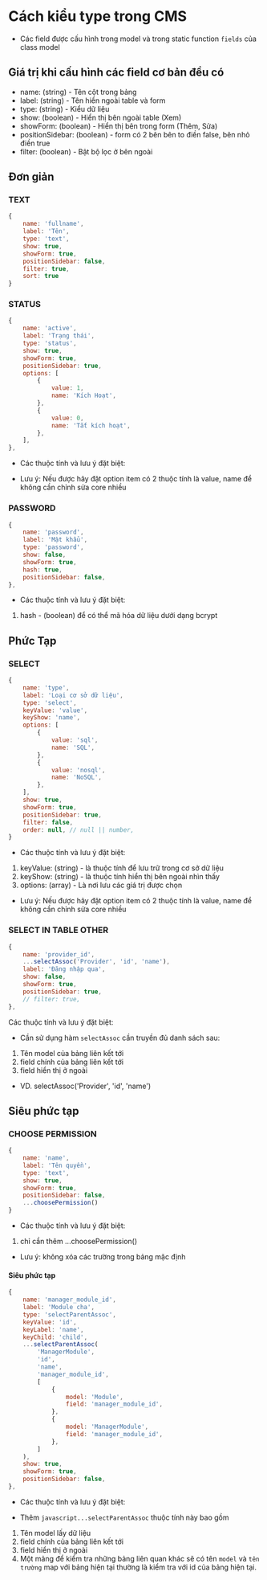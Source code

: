 # Cách kiểu type trong CMS

- Các field được cấu hình trong model và trong static function ```fields```  của class model

## Giá trị khi cấu hình các field cơ bản đều có

- name: (string) - Tên cột trong bảng
- label: (string) - Tên hiển ngoài table và form
- type: (string) - Kiểu dữ liệu
- show: (boolean) - Hiển thị bên ngoài table (Xem)
- showForm: (boolean) - Hiển thị bên trong form (Thêm, Sửa)
- positionSidebar: (boolean) - form có 2 bên bên to điền false, bên nhỏ điền true
- filter: (boolean) - Bật bộ lọc ở bên ngoài

## Đơn giản

### TEXT

```javascript
{
    name: 'fullname',
    label: 'Tên',
    type: 'text',
    show: true,
    showForm: true,
    positionSidebar: false,
    filter: true,
    sort: true
}
```

### STATUS

```javascript
{
    name: 'active',
    label: 'Trạng thái',
    type: 'status',
    show: true,
    showForm: true,
    positionSidebar: true,
    options: [
        {
            value: 1,
            name: 'Kích Hoạt',
        },
        {
            value: 0,
            name: 'Tắt kích hoạt',
        },
    ],
},
```

- Các thuộc tính và lưu ý đặt biệt:

- Lưu ý: Nếu được hãy đặt option item có 2 thuộc tính là value, name để không cần chỉnh sửa core nhiều

### PASSWORD

```javascript
{
    name: 'password',
    label: 'Mật khẩu',
    type: 'password',
    show: false,
    showForm: true,
    hash: true,
    positionSidebar: false,
},
```

- Các thuộc tính và lưu ý đặt biệt:

1. hash - (boolean) để có thể mã hóa dữ liệu dưới dạng bcrypt

## Phức Tạp

### SELECT

```javascript
{
    name: 'type',
    label: 'Loại cơ sở dữ liệu',
    type: 'select',
    keyValue: 'value',
    keyShow: 'name',
    options: [
        {
            value: 'sql',
            name: 'SQL',
        },
        {
            value: 'nosql',
            name: 'NoSQL',
        },
    ],
    show: true,
    showForm: true,
    positionSidebar: true,
    filter: false,
    order: null, // null || number,
}
```

- Các thuộc tính và lưu ý đặt biệt:

1. keyValue: (string) - là thuộc tính để lưu trữ trong cơ sở dữ liệu
2. keyShow: (string) - là thuộc tính hiển thị bên ngoài nhìn thấy
3. options: (array) - Là nơi lưu các giá trị được chọn

- Lưu ý: Nếu được hãy đặt option item có 2 thuộc tính là value, name để không cần chỉnh sửa core nhiều

### SELECT IN TABLE OTHER

```javascript
{
    name: 'provider_id',
    ...selectAssoc('Provider', 'id', 'name'),
    label: 'Đăng nhập qua',
    show: false,
    showForm: true,
    positionSidebar: true,
    // filter: true,
},
```

Các thuộc tính và lưu ý đặt biệt:

- Cần sử dụng hàm ```selectAssoc``` cần truyền đủ danh sách sau:

1. Tên model của bảng liên kết tới
2. field chính của bảng liên kết tới
3. field hiển thị ở ngoài

- VD. selectAssoc('Provider', 'id', 'name')

## Siêu phức tạp

### CHOOSE PERMISSION

```javascript
{
    name: 'name',
    label: 'Tên quyền',
    type: 'text',
    show: true,
    showForm: true,
    positionSidebar: false,
    ...choosePermission()
}
```

- Các thuộc tính và lưu ý đặt biệt:

1. chỉ cần thêm ...choosePermission()

- Lưu ý: không xóa các trường trong bảng mặc định

#### Siêu phức tạp

```javascript
{
    name: 'manager_module_id',
    label: 'Module cha',
    type: 'selectParentAssoc',
    keyValue: 'id',
    keyLabel: 'name',
    keyChild: 'child',
    ...selectParentAssoc(
        'ManagerModule',
        'id',
        'name',
        'manager_module_id',
        [
            {
                model: 'Module',
                field: 'manager_module_id',
            },
            {
                model: 'ManagerModule',
                field: 'manager_module_id',
            },
        ]
    ),
    show: true,
    showForm: true,
    positionSidebar: false,
},
```

- Các thuộc tính và lưu ý đặt biệt:

- Thêm ```javascript...selectParentAssoc``` thuộc tính này bao gồm

1. Tên model lấy dữ liệu
2. field chính của bảng liên kết tới
3. field hiển thị ở ngoài
4. Một mảng để kiểm tra những bảng liên quan khác sẽ có tên ```model``` và ```tên trường``` map với bảng hiện tại thường là kiểm tra với id của bảng hiện tại.
